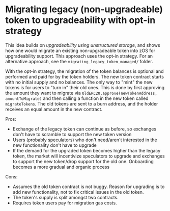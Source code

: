 # Migrating legacy (non-upgradeable) token to upgradeability with opt-in strategy

This idea builds on _upgradeability using unstructured storage_, and shows how one would migrate an existing non-upgradeable token into zOS for upgradeability support. This approach uses the opt-in strategy. For an alternative approach, see the `migrating_legacy_token_managed/` folder.

With the opt-in strategy, the migration of the token balances is optional and performed and paid for by the token holders. The new token contract starts with no initial supply and no balances. The only way to "mint" the new tokens is for users to "turn in" their old ones. This is done by first approving the amount they want to migrate via `OldERC20.approve(newTokenAddress, amountToMigrate)` and then calling a function in the new token called `migrateTokens`. The old tokens are sent to a burn address, and the holder receives an equal amount in the new contract.

Pros:
- Exchange of the legacy token can continue as before, so exchanges don't have to scramble to support the new token version
- Users (probably speculators) who don't need/aren't interested in the new functionality don't have to upgrade
- If the demand for the upgraded token becomes higher than the legacy token, the market will incentivize speculators to upgrade and exchanges to support the new token/drop support for the old one.
Onboarding becomes a more gradual and organic process

Cons:

- Assumes the old token contract is not buggy. Reason for upgrading is to add new functionality, not to fix critical issues in the old token.
- The token's supply is split amongst two contracts.
- Requires token users pay for migration gas costs.
